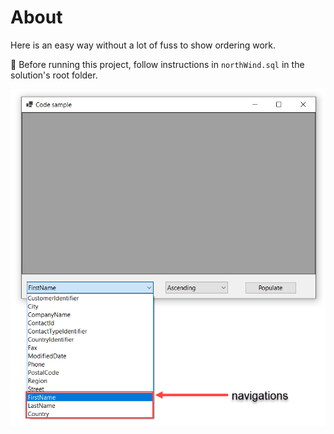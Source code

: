 ﻿# About

Here is an easy way without a lot of fuss to show ordering work.

:stop_sign: Before running this project, follow instructions in `northWind.sql` in the solution's root folder.


![F1](assets/f1.png)